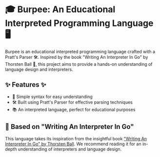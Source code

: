# 🎓 Burpee: An Educational Interpreted Programming Language 🖥️

Burpee is an educational interpreted programming language crafted with a Pratt's Parser 🛠️. Inspired by the book "Writing An Interpreter In Go" by Thorsten Ball 📖, this project aims to provide a hands-on understanding of language design and interpreters.

## ✨ Features ✨

- 📝 Simple syntax for easy understanding
- 🛠️ Built using Pratt's Parser for effective parsing techniques
- 📚 An interpreted language, perfect for educational purposes

## 📘 Based on "Writing An Interpreter In Go"

This language takes its inspiration from the insightful book ["Writing An Interpreter In Go" by Thorsten Ball](https://interpreterbook.com/). We recommend reading it for an in-depth understanding of interpreters and language design.
